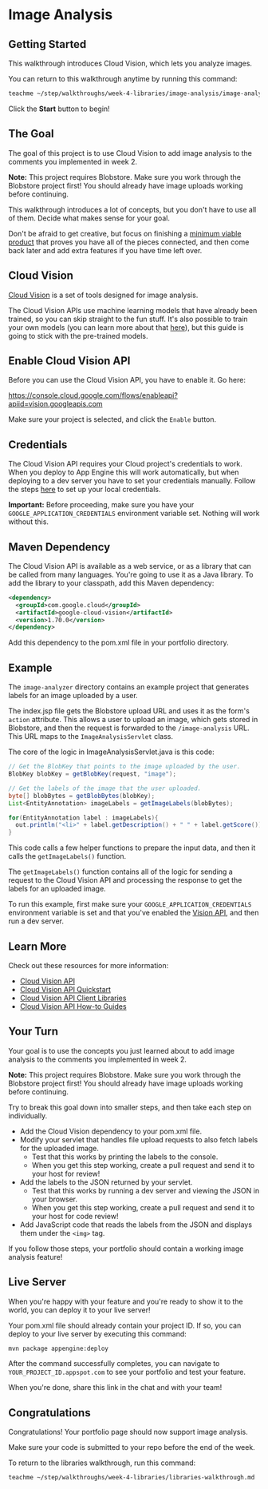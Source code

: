 # Image Analysis

## Getting Started

This walkthrough introduces Cloud Vision, which lets you analyze images.

You can return to this walkthrough anytime by running this command:

```bash
teachme ~/step/walkthroughs/week-4-libraries/image-analysis/image-analysis-walkthrough.md
```

Click the **Start** button to begin!

## The Goal

The goal of this project is to use Cloud Vision to add image analysis to the
comments you implemented in week 2.

**Note:** This project requires Blobstore. Make sure you work through the
Blobstore project first! You should already have image uploads working before
continuing.

This walkthrough introduces a lot of concepts, but you don't have to use all of
them. Decide what makes sense for your goal.

Don't be afraid to get creative, but focus on finishing a
[minimum viable product](https://en.wikipedia.org/wiki/Minimum_viable_product)
that proves you have all of the pieces connected, and then come back later and
add extra features if you have time left over.

## Cloud Vision

[Cloud Vision](https://cloud.google.com/vision/) is a set of tools designed for
image analysis.

The Cloud Vision APIs use machine learning models that have already been
trained, so you can skip straight to the fun stuff. It's also possible to train
your own models (you can learn more about that
[here](https://cloud.google.com/automl/)), but this guide is going to stick with
the pre-trained models.

## Enable Cloud Vision API

Before you can use the Cloud Vision API, you have to enable it. Go here:

<https://console.cloud.google.com/flows/enableapi?apiid=vision.googleapis.com>

Make sure your project is selected, and click the `Enable` button.

## Credentials

The Cloud Vision API requires your Cloud project's credentials to work. When you
deploy to App Engine this will work automatically, but when deploying to a dev
server you have to set your credentials manually. Follow the steps
[here](https://cloud.google.com/docs/authentication/getting-started) to set up
your local credentials.

**Important:** Before proceeding, make sure you have your
`GOOGLE_APPLICATION_CREDENTIALS` environment variable set. Nothing will work
without this.

## Maven Dependency

The Cloud Vision API is available as a web service, or as a library that can be
called from many languages. You're going to use it as a Java library. To add the
library to your classpath, add this Maven dependency:

```xml
<dependency>
  <groupId>com.google.cloud</groupId>
  <artifactId>google-cloud-vision</artifactId>
  <version>1.70.0</version>
</dependency>
```

Add this dependency to the
<walkthrough-editor-open-file
    filePath="step/portfolio/pom.xml">
pom.xml
</walkthrough-editor-open-file>
file in your portfolio directory.

## Example

The `image-analyzer` directory contains an example project that generates labels
for an image uploaded by a user.

The
<walkthrough-editor-open-file
    filePath="step/walkthroughs/week-4-libraries/image-analysis/examples/image-analyzer/src/main/webapp/index.jsp">
index.jsp
</walkthrough-editor-open-file>
file gets the Blobstore upload URL and uses it as the form's `action`
attribute. This allows a user to upload an image, which gets stored in
Blobstore, and then the request is forwarded to the `/image-analysis` URL. This
URL maps to the `ImageAnalysisServlet` class.

The core of the logic in
<walkthrough-editor-open-file
    filePath="step/walkthroughs/week-4-libraries/image-analysis/examples/image-analyzer/src/main/java/com/google/sps/servlets/ImageAnalysisServlet.java">
ImageAnalysisServlet.java
</walkthrough-editor-open-file>
is this code:

```java
// Get the BlobKey that points to the image uploaded by the user.
BlobKey blobKey = getBlobKey(request, "image");

// Get the labels of the image that the user uploaded.
byte[] blobBytes = getBlobBytes(blobKey);
List<EntityAnnotation> imageLabels = getImageLabels(blobBytes);

for(EntityAnnotation label : imageLabels){
  out.println("<li>" + label.getDescription() + " " + label.getScore());
}
```

This code calls a few helper functions to prepare the input data, and then it
calls the `getImageLabels()` function.

The `getImageLabels()` function contains all of the logic for sending a request
to the Cloud Vision API and processing the response to get the labels for an
uploaded image.

To run this example, first make sure your `GOOGLE_APPLICATION_CREDENTIALS`
environment variable is set and that you've enabled the
[Vision API](https://console.cloud.google.com/flows/enableapi?apiid=vision.googleapis.com),
and then run a dev server.

## Learn More

Check out these resources for more information:

- [Cloud Vision API](https://cloud.google.com/vision/)
- [Cloud Vision API Quickstart](https://cloud.google.com/vision/docs/quickstart-client-libraries#client-libraries-install-java)
- [Cloud Vision API Client Libraries](https://cloud.google.com/vision/docs/libraries)
- [Cloud Vision API How-to Guides](https://cloud.google.com/vision/docs/how-to)

## Your Turn

Your goal is to use the concepts you just learned about to add image analysis to
the comments you implemented in week 2.

**Note:** This project requires Blobstore. Make sure you work through the
Blobstore project first! You should already have image uploads working before
continuing.

Try to break this goal down into smaller steps, and then take each step on
individually.

- Add the Cloud Vision dependency to your
  <walkthrough-editor-open-file
      filePath="step/portfolio/pom.xml">
  pom.xml
  </walkthrough-editor-open-file>
  file.
- Modify your servlet that handles file upload requests to also fetch labels
  for the uploaded image.
  - Test that this works by printing the labels to the console.
  - When you get this step working, create a pull request and send it to
    your host for review!
- Add the labels to the JSON returned by your servlet.
  - Test that this works by running a dev server and viewing the JSON in your
    browser.
  - When you get this step working, create a pull request and send it to
    your host for code review!
- Add JavaScript code that reads the labels from the JSON and displays them
  under the `<img>` tag.

If you follow those steps, your portfolio should contain a working image
analysis feature!

## Live Server

When you're happy with your feature and you're ready to show it to the world,
you can deploy it to your live server!

Your
<walkthrough-editor-open-file filePath="step/portfolio/pom.xml">
pom.xml
</walkthrough-editor-open-file>
file should already contain your project ID. If so, you can deploy to your live
server by executing this command:

```bash
mvn package appengine:deploy
```

After the command successfully completes, you can navigate to
`YOUR_PROJECT_ID.appspot.com` to see your portfolio and test your feature.

When you're done, share this link in the chat and with your team!

## Congratulations

<walkthrough-conclusion-trophy></walkthrough-conclusion-trophy>

Congratulations! Your portfolio page should now support image analysis.

Make sure your code is submitted to your repo before the end of the week.

To return to the libraries walkthrough, run this command:

```bash
teachme ~/step/walkthroughs/week-4-libraries/libraries-walkthrough.md
```
